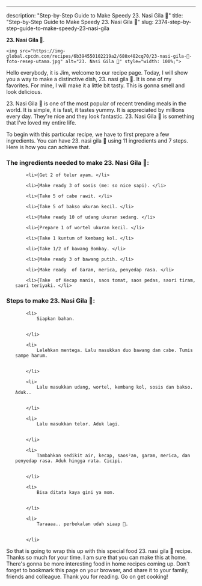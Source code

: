 ---
description: "Step-by-Step Guide to Make Speedy 23. Nasi Gila 🤤"
title: "Step-by-Step Guide to Make Speedy 23. Nasi Gila 🤤"
slug: 2374-step-by-step-guide-to-make-speedy-23-nasi-gila

<p>
	<strong>23. Nasi Gila 🤤</strong>. 
	
</p>
<p>
	
	<img src="https://img-global.cpcdn.com/recipes/6b394550102219a2/680x482cq70/23-nasi-gila-🤤-foto-resep-utama.jpg" alt="23. Nasi Gila 🤤" style="width: 100%;">
	
	
</p>
<p>
	Hello everybody, it is Jim, welcome to our recipe page. Today, I will show you a way to make a distinctive dish, 23. nasi gila 🤤. It is one of my favorites. For mine, I will make it a little bit tasty. This is gonna smell and look delicious.
</p>
	
<p>
	23. Nasi Gila 🤤 is one of the most popular of recent trending meals in the world. It is simple, it is fast, it tastes yummy. It is appreciated by millions every day. They're nice and they look fantastic. 23. Nasi Gila 🤤 is something that I've loved my entire life.
</p>
<p>
	
</p>

<p>
To begin with this particular recipe, we have to first prepare a few ingredients. You can have 23. nasi gila 🤤 using 11 ingredients and 7 steps. Here is how you can achieve that.
</p>

<h3>The ingredients needed to make 23. Nasi Gila 🤤:</h3>

<ol>
	
		<li>{Get 2 of telur ayam. </li>
	
		<li>{Make ready 3 of sosis (me: so nice sapi). </li>
	
		<li>{Take 5 of cabe rawit. </li>
	
		<li>{Take 5 of bakso ukuran kecil. </li>
	
		<li>{Make ready 10 of udang ukuran sedang. </li>
	
		<li>{Prepare 1 of wortel ukuran kecil. </li>
	
		<li>{Take 1 kuntum of kembang kol. </li>
	
		<li>{Take 1/2 of bawang Bombay. </li>
	
		<li>{Make ready 3 of bawang putih. </li>
	
		<li>{Make ready  of Garam, merica, penyedap rasa. </li>
	
		<li>{Take  of Kecap manis, saos tomat, saos pedas, saori tiram, saori teriyaki. </li>
	
</ol>
<p>
	
</p>

<h3>Steps to make 23. Nasi Gila 🤤:</h3>

<ol>
	
		<li>
			Siapkan bahan.
			
			
		</li>
	
		<li>
			Lelehkan mentega. Lalu masukkan duo bawang dan cabe. Tumis sampe harum.
			
			
		</li>
	
		<li>
			Lalu masukkan udang, wortel, kembang kol, sosis dan bakso. Aduk..
			
			
		</li>
	
		<li>
			Lalu masukkan telor. Aduk lagi.
			
			
		</li>
	
		<li>
			Tambahkan sedikit air, kecap, saos²an, garam, merica, dan penyedap rasa. Aduk hingga rata. Cicipi.
			
			
		</li>
	
		<li>
			Bisa ditata kaya gini ya mom.
			
			
		</li>
	
		<li>
			Taraaaa.. perbekalan udah siaap 💃.
			
			
		</li>
	
</ol>

<p>
	
</p>

<p>
	So that is going to wrap this up with this special food 23. nasi gila 🤤 recipe. Thanks so much for your time. I am sure that you can make this at home. There's gonna be more interesting food in home recipes coming up. Don't forget to bookmark this page on your browser, and share it to your family, friends and colleague. Thank you for reading. Go on get cooking!
</p>
